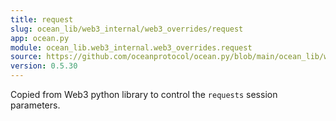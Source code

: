 ```yaml
---
title: request
slug: ocean_lib/web3_internal/web3_overrides/request
app: ocean.py
module: ocean_lib.web3_internal.web3_overrides.request
source: https://github.com/oceanprotocol/ocean.py/blob/main/ocean_lib/web3_internal/web3_overrides/request.py
version: 0.5.30
---
```

Copied from Web3 python library to control the `requests` session parameters.

